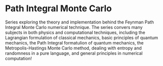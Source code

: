 Path Integral Monte Carlo
=========================

Series exploring the theory and implementation behind the Feynman Path
Integral Monte Carlo numerical technique.  The series convers many subjects in
both physics and computational techniques, including the Lagrangian
formulation of classical mechanics, basic principles of quantum mechanics, the
Path Integral formatulion of quantum mechanics, the Metropolis-Hastings Monte
Carlo method, dealing with entropy and randomness in a pure language, and
general principles in numerical computation!
